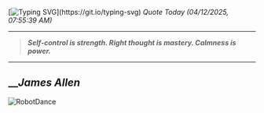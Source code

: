 [![Typing SVG](https://readme-typing-svg.herokuapp.com?font=Press+Start+2P&color=C2F784&size=35&width=900&height=100&lines=Hello+World%2C+I'm+Hung+!)](https://git.io/typing-svg) 
_Quote Today (04/12/2025, 07:55:39 AM)_
___
>**_Self-control is strength. Right thought is mastery. Calmness is power._**
___

## __**_James Allen_**

![RobotDance](src/assets/images/robot-dancing-dribble.gif?style=center)
